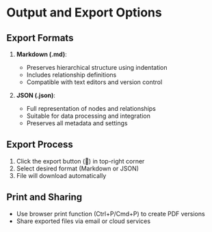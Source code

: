 # Output and Export Options

## Export Formats

1. **Markdown (.md)**:
   - Preserves hierarchical structure using indentation
   - Includes relationship definitions
   - Compatible with text editors and version control

2. **JSON (.json)**:
   - Full representation of nodes and relationships
   - Suitable for data processing and integration
   - Preserves all metadata and settings

## Export Process

1. Click the export button (📁) in top-right corner
2. Select desired format (Markdown or JSON)
3. File will download automatically

## Print and Sharing

- Use browser print function (Ctrl+P/Cmd+P) to create PDF versions
- Share exported files via email or cloud services
